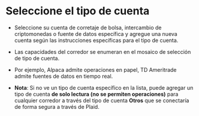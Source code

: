 # **Seleccione el tipo de cuenta**

- Seleccione su cuenta de corretaje de bolsa, intercambio de criptomonedas o fuente de datos específica y agregue una nueva cuenta según las instrucciones específicas para el tipo de cuenta. 
- Las capacidades del corredor se enumeran en el mosaico de selección de tipo de cuenta. 
- Por ejemplo, Alpaca admite operaciones en papel, TD Ameritrade admite fuentes de datos en tiempo real.

- **Nota**: Si no ve un tipo de cuenta específico en la lista, puede agregar un tipo de cuenta **de solo lectura (no se permiten operaciones)** para cualquier corredor a través del tipo de cuenta **Otros** que se conectaría de forma segura a través de Plaid.
